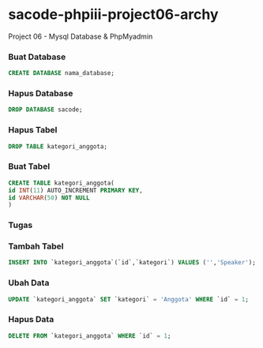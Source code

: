 # sacode-phpiii-project06-archy
Project 06 - Mysql Database &amp; PhpMyadmin
### Buat Database
```sql
CREATE DATABASE nama_database;
```

### Hapus Database
```sql
DROP DATABASE sacode;
```
### Hapus Tabel
```sql
DROP TABLE kategori_anggota;
```

### Buat Tabel
```sql
CREATE TABLE kategori_anggota(
id INT(11) AUTO_INCREMENT PRIMARY KEY,
id VARCHAR(50) NOT NULL
)
```

### Tugas
### Tambah Tabel
```sql
INSERT INTO `kategori_anggota`(`id`,`kategori`) VALUES ('','Speaker');
```

### Ubah Data
```sql
UPDATE `kategori_anggota` SET `kategori` = 'Anggota' WHERE `id` = 1;
```

### Hapus Data
```sql
DELETE FROM `kategori_anggota` WHERE `id` = 1;
```